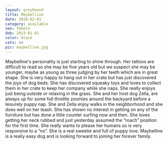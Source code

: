 ```yaml
---
layout: greyhound
title: Maybelline
date: 2018-02-01
category: available
sex: female
dob: 2013-01-01
color: black
cats: no
pic: maybelline.jpg
---
```


Maybelline's personality is just starting to shine through. Her tattoos are difficult to read
so she may be five years old but we suspect she may be younger, maybe as young as three judging
by her teeth which are in great shape.  She is very happy to hang out in her crate but has just
discovered the joys of dog beds. She has  discovered squeaky toys and loves to collect them in
her crate to keep her company while she naps. She really enjoys just being outside or relaxing
in the grass. She and her host dog Zella, are always up for some full throttle zoomies around
the backyard before a leisurely puppy nap. She and Zella enjoy walks in the neighborhood and
she does well on her leash. She has shown no interest in getting on any of the furniture but
has done a little counter surfing now and then. She loves getting her neck rubbed and just
yesterday assumed the “roach” position for the first time. She really wants to please her
humans so is very responsive to a “no”. She is a real sweetie and full of puppy love.
Maybelline is a really easy dog and is looking forward to joining her forever family.
